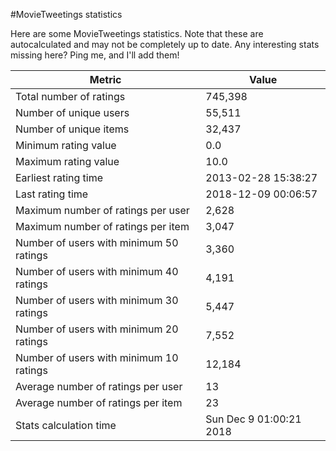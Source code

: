 #MovieTweetings statistics

Here are some MovieTweetings statistics. Note that these are autocalculated and may not be completely up to date. Any interesting stats missing here? Ping me, and I'll add them!

Metric | Value
--- | ---
Total number of ratings                 | 745,398
Number of unique users                  | 55,511
Number of unique items                  | 32,437
Minimum rating value                    | 0.0
Maximum rating value                    | 10.0
Earliest rating time                    | 2013-02-28 15:38:27
Last rating time                        | 2018-12-09 00:06:57
Maximum number of ratings per user      | 2,628
Maximum number of ratings per item      | 3,047
Number of users with minimum 50 ratings | 3,360
Number of users with minimum 40 ratings | 4,191
Number of users with minimum 30 ratings | 5,447
Number of users with minimum 20 ratings | 7,552
Number of users with minimum 10 ratings | 12,184
Average number of ratings per user      | 13
Average number of ratings per item      | 23
Stats calculation time                  | Sun Dec  9 01:00:21 2018

